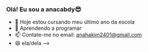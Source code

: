 ### Olá! Eu sou a anacabdy😎

- 🔭 Hoje estou cursando meu último ano da escola
- 🌱 Aprendendo a programar
- 📫 Contate-me no email: anahakim2401@gmail.com
- 😄 ela/dela
-->
